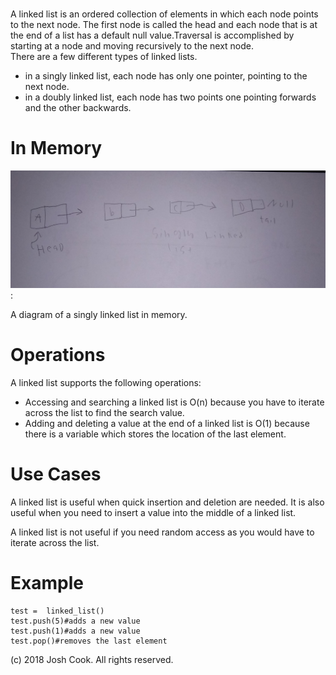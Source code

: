 # 

A linked list is an ordered collection of elements in which each node points to the next node. The first node is called the head and each node that is at the end of a list has a default null value.Traversal is accomplished by starting at a node and moving recursively to the next node.     
There are a few different types of linked lists.
* in a singly linked list, each node has only one pointer, pointing to the next node.
*	in a doubly linked list, each node has two points one pointing forwards and the other backwards.   



# In Memory

![](pics/linked.png):



A diagram of a singly linked list in memory. 

# Operations

A linked list supports the following operations:

* Accessing and searching a linked list is O(n) because you have to iterate across the list to find the search value. 
* Adding and deleting a value at the end of a linked list is O(1) because there is a variable which stores the location of the last element. 

# Use Cases

A linked list is useful when quick insertion and deletion are needed. It is also useful when you need to insert a value into the middle of a linked list.

A linked list is not useful if you need random access as you would have to iterate across the list. 

# Example

```
test =  linked_list()
test.push(5)#adds a new value
test.push(1)#adds a new value
test.pop()#removes the last element 

```

(c) 2018 Josh Cook. All rights reserved.

